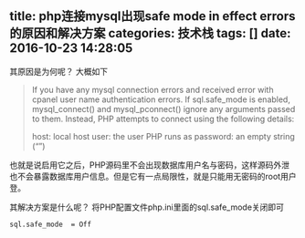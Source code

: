 title: php连接mysql出现safe mode in effect errors的原因和解决方案
categories: 技术栈
tags: []
date: 2016-10-23 14:28:05
---
其原因是为何呢？ 大概如下

> If you have any mysql connection errors and received error with cpanel
> user name authentication errors. If sql.safe_mode is enabled,
> mysql_connect() and mysql_pconnect() ignore any arguments passed to
> them. Instead, PHP attempts to connect using the following details:
> 
> host: local host user: the user PHP runs as password: an empty string
> (“”)

也就是说启用它之后，PHP源码里不会出现数据库用户名与密码，这样源码外泄也不会暴露数据库用户信息。但是它有一点局限性，就是只能用无密码的root用户登。

其解决方案是什么呢？
将PHP配置文件php.ini里面的sql.safe_mode关闭即可

    sql.safe_mode  = Off
